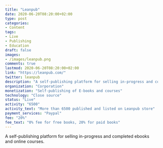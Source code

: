 ```yaml
---
title: "Leanpub"
date: 2020-06-20T08:20:00+02:00
type: post
categories:
- Content
tags:
- Live
- Publishing
- Education
draft: false
images:
- /images/leanpub.png
comments: true
lastmod: 2020-06-20T08:20:00+02:00
link: "https://leanpub.com/"
twitter: leanpub
description: "A self-publishing platform for selling in-progress and completed e-books and online courses."
organization: "Corporation"
monetization: "Self-publishing of E-books and courses"
technology: "Close source"
status: "Live"
activity: "6500"
activity_text: "More than 6500 published and listed on Leanpub store"
payment_services: "Paypal"
fee: "20%"
fee_text: "0% fee for free books, 20% for paid books"
---
```


A self-publishing platform for selling in-progress and completed ebooks and online courses.<!--more-->
